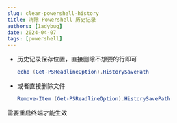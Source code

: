 ```yaml
---
slug: clear-powershell-history
title: 清除 Powershell 历史记录
authors: [1adybug]
date: 2024-04-07
tags: [powershell]
---
```


- 历史记录保存位置，直接删除不想要的行即可

    ```powershell
    echo (Get-PSReadlineOption).HistorySavePath
    ```

- 或者直接删除文件

    ```powershell
    Remove-Item (Get-PSReadlineOption).HistorySavePath
    ```

需要重启终端才能生效
